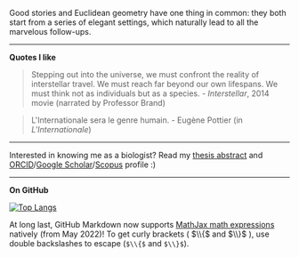 <!--
恭喜你发现彩蛋!
"
寒江雪...还他妈独钓! 颇具浪漫主义气质, 啊?!
"
-->
Good stories and Euclidean geometry have one thing in common: they both start from a series of elegant settings, which naturally lead to all the marvelous follow-ups.

___________________________________
**Quotes I like**

> Stepping out into the universe, we must confront the reality of interstellar travel. We must reach far beyond our own lifespans. We must think not as individuals but as a species. - *Interstellar*, 2014 movie (narrated by Professor Brand)

> L'Internationale sera le genre humain. - Eugène Pottier (in *L'Internationale*)
___________________________________

Interested in knowing me as a biologist? Read my [thesis abstract](https://deepblue.lib.umich.edu/handle/2027.42/174669) and [ORCID](https://orcid.org/0000-0002-5075-5722)/[Google Scholar](https://scholar.google.com/citations?user=Lwu9LecAAAAJ)/[Scopus](https://www.scopus.com/authid/detail.uri?authorId=57205333872) profile :)

___________________________________
**On GitHub**

[![Top Langs](https://github-readme-stats.vercel.app/api/top-langs/?username=CreLox&langs_count=10&hide=TeX&layout=compact)](https://github.com/anuraghazra/github-readme-stats#top-languages-card)

At long last, GitHub Markdown now supports [MathJax math expressions](https://docs.github.com/en/get-started/writing-on-github/working-with-advanced-formatting/writing-mathematical-expressions) natively (from May 2022)! To get curly brackets ( $\\{$ and $\\}$ ), use double backslashes to escape (`$\\{$` and `$\\}$`).
